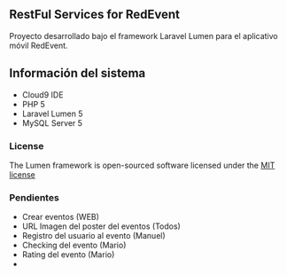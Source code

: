 ## RestFul Services for RedEvent

Proyecto desarrollado bajo el framework Laravel Lumen para el aplicativo móvil RedEvent.

## Información del sistema

* Cloud9 IDE
* PHP 5
* Laravel Lumen 5
* MySQL Server 5

### License

The Lumen framework is open-sourced software licensed under the [MIT license](http://opensource.org/licenses/MIT)


### Pendientes

* Crear eventos (WEB)
* URL Imagen del poster del eventos (Todos)
* Registro del usuario al evento (Manuel)
* Checking del evento (Mario)
* Rating del evento (Mario)
* 